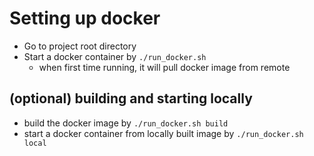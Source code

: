# Setting up docker

- Go to project root directory
- Start a docker container by `./run_docker.sh`
    - when first time running, it will pull docker image from remote


## (optional) building and starting locally

- build the docker image by `./run_docker.sh build`
- start a docker container from locally built image by `./run_docker.sh local` 